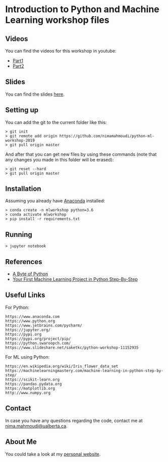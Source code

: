 # Introduction to Python and Machine Learning workshop files

## Videos

You can find the videos for this workshop in youtube:
- [Part1](https://youtu.be/Tm33vDHsPUA)
- [Part2](https://youtu.be/64tx8qFmkHc)

## Slides

You can find the slides [here](https://github.com/nimamahmoudi/python-ml-workshop-2019/blob/master/Slides.pdf).

## Setting up

You can add the git to the current folder like this:

	> git init
	> git remote add origin https://github.com/nimamahmoudi/python-ml-workshop-2019
	> git pull origin master

And after that you can get new files by using these commands (note that any changes you made in this folder will be erased):

	> git reset --hard
	> git pull origin master

## Installation
Assuming you already have [Anaconda](https://www.anaconda.com) installed:
```
> conda create -n mlworkshop python=3.6
> conda activate mlworkshop
> pip install -r requirements.txt
```

## Running

```
> jupyter notebook
```

## References

- [A Byte of Python](https://python.swaroopch.com/)
- [Your First Machine Learning Project in Python Step-By-Step](https://machinelearningmastery.com/machine-learning-in-python-step-by-step/)

## Useful Links
For Python:
```
https://www.anaconda.com
https://www.python.org
https://www.jetbrains.com/pycharm/
https://jupyter.org/
https://pypi.org
https://pypi.org/project/pip/
https://python.swaroopch.com/
https://www.slideshare.net/saketkc/python-workshop-11152935
```

For ML using Python:
```
https://en.wikipedia.org/wiki/Iris_flower_data_set
https://machinelearningmastery.com/machine-learning-in-python-step-by-step/
https://scikit-learn.org
https://pandas.pydata.org
https://matplotlib.org
http://www.numpy.org
```

## Contact

In case you have any questions regarding the code, contact me at nima.mahmoudi@ualberta.ca.

## About Me

You could take a look at my [personal website](http://nima-dev.com).
